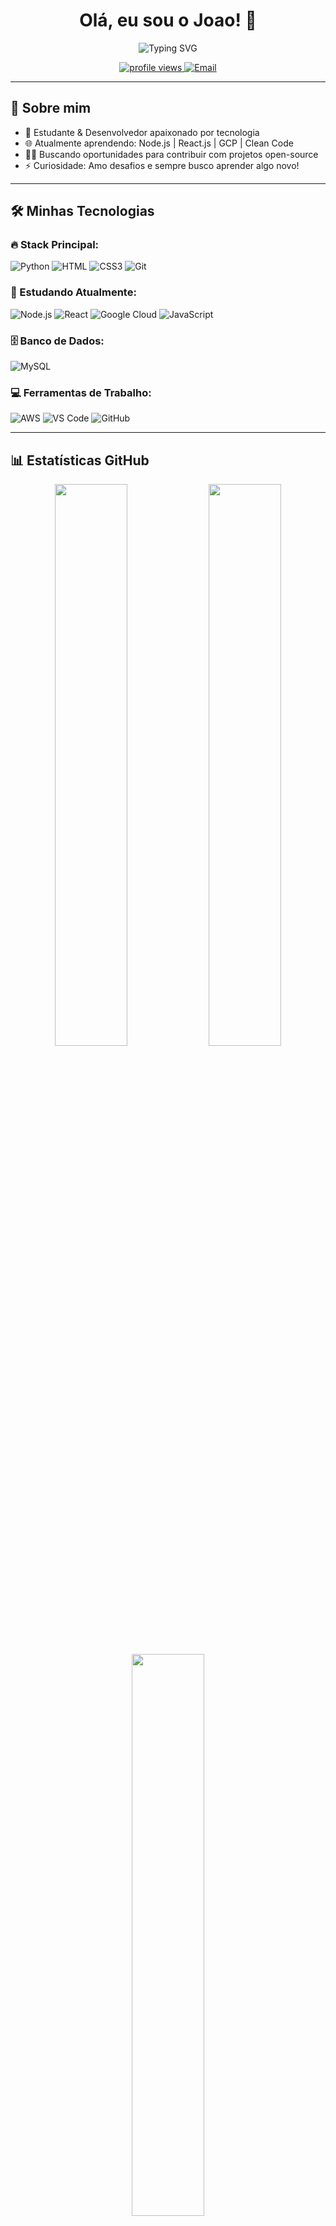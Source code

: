 <!-- Perfil profissional estilizado por ChatGPT ✨ -->

<h1 align="center">Olá, eu sou o Joao! 👋</h1>

<p align="center">
  <img src="https://readme-typing-svg.demolab.com?font=Fira+Code&weight=500&size=24&pause=1000&center=true&vCenter=true&width=435&lines=Desenvolvedor+Full+Stack;Amante+de+tecnologia+e+cloud;Estudando+Node%2C+React+e+GCP" alt="Typing SVG" />
</p>

<p align="center">
  <a href="https://github.com/TI0J0A0">
    <img src="https://komarev.com/ghpvc/?username=TI0J0A0&label=Profile%20views&color=0e75b6&style=flat" alt="profile views" />
  </a>
  <a href="mailto:joaoguiar.dev@gmail.com">
    <img alt="Email" src="https://img.shields.io/badge/email-%23D14836.svg?style=flat&logo=Gmail&logoColor=white"/>
  </a>
</p>

---

## 🚀 Sobre mim

- 💼 Estudante & Desenvolvedor apaixonado por tecnologia
- 🌐 Atualmente aprendendo: Node.js | React.js | GCP | Clean Code
- 👨‍💻 Buscando oportunidades para contribuir com projetos open-source
- ⚡ Curiosidade: Amo desafios e sempre busco aprender algo novo!

---

## 🛠️ Minhas Tecnologias

### 🔥 Stack Principal:
![Python](https://img.shields.io/badge/Python-3670A0?style=for-the-badge&logo=python&logoColor=ffdd54)
![HTML](https://img.shields.io/badge/HTML5-E44D26?style=for-the-badge&logo=html5&logoColor=white)
![CSS3](https://img.shields.io/badge/CSS3-254BDD?style=for-the-badge&logo=css3&logoColor=white)
![Git](https://img.shields.io/badge/Git-F05032?style=for-the-badge&logo=git&logoColor=white)

### 🧪 Estudando Atualmente:
![Node.js](https://img.shields.io/badge/Node.js-339933?style=for-the-badge&logo=nodedotjs&logoColor=white)
![React](https://img.shields.io/badge/React-20232a?style=for-the-badge&logo=react&logoColor=61dafb)
![Google Cloud](https://img.shields.io/badge/GCP-4285F4?style=for-the-badge&logo=google-cloud&logoColor=white)
![JavaScript](https://img.shields.io/badge/JavaScript-F7DF1E?style=for-the-badge&logo=javascript&logoColor=black)

### 🗄️ Banco de Dados:
![MySQL](https://img.shields.io/badge/MySQL-00758F?style=for-the-badge&logo=mysql&logoColor=white)

### 💻 Ferramentas de Trabalho:
![AWS](https://img.shields.io/badge/AWS-FF9900?style=for-the-badge&logo=amazonaws&logoColor=white)
![VS Code](https://img.shields.io/badge/VS%20Code-007ACC?style=for-the-badge&logo=visual-studio-code&logoColor=white)
![GitHub](https://img.shields.io/badge/GitHub-181717?style=for-the-badge&logo=github&logoColor=white)

---

## 📊 Estatísticas GitHub

<div align="center">
  <img src="https://github-readme-stats.vercel.app/api?username=TI0J0A0&show_icons=true&theme=radical&border_radius=8&count_private=true" width="48%" />
  <img src="https://github-readme-streak-stats.herokuapp.com/?user=TI0J0A0&theme=radical&border_radius=8" width="48%" />
</div>

<div align="center">
  <img src="https://github-readme-stats.vercel.app/api/top-langs/?username=TI0J0A0&layout=compact&theme=radical" width="48%" />
</div>

---

## 🌎 Onde me encontrar

<div align="center">

[![Twitter](https://img.shields.io/badge/Twitter-1DA1F2.svg?style=for-the-badge&logo=Twitter&logoColor=white)](https://twitter.com/joaoguiar_5)
[![Instagram](https://img.shields.io/badge/Instagram-E4405F.svg?style=for-the-badge&logo=Instagram&logoColor=white)](https://www.instagram.com/joaoguiar_5/)
[![LinkedIn](https://img.shields.io/badge/LinkedIn-0077B5.svg?style=for-the-badge&logo=LinkedIn&logoColor=white)](https://www.linkedin.com/in/joaopedroaguiar99/)

</div>

---

<p align="center">✨ Obrigado por visitar meu perfil! ✨</p>
